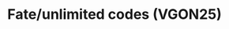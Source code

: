 ---
title: "Fate/unlimited codes (VGON25)"
permalink: /events/vgon25/fuc
game: "FUC"
game_name: "Fate/unlimited codes"
event: "Vortex Gallery Online 2025"
layout: vgon25/game
---